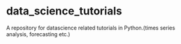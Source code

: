 # data_science_tutorials
 A repository for datascience related tutorials in Python.(times series analysis, forecasting etc.)



